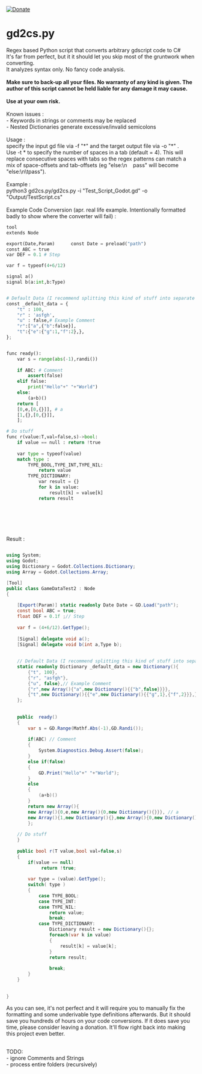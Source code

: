 [![Donate](https://img.shields.io/badge/Donate-PayPal-green.svg)](https://www.paypal.com/donate?hosted_button_id=SP5PDHLKEMYFW)

# gd2cs.py
Regex based Python script that converts arbitrary gdscript code to C#<br>
It's far from perfect, but it it should let you skip most of the gruntwork when converting. <br> 
It analyzes syntax only. No fancy code analysis.
<br /> 
<br /> 
<b>Make sure to back-up all your files. No warranty of any kind is given. The author of this script cannot be held liable for any damage it may cause. <br><br>Use at your own risk.</b> <br><br>
Known issues :<br>
\- Keywords in strings or comments may be replaced<br>
\- Nested Dictionaries generate excessive/invalid semicolons<br>
<br>
Usage : <br>specify the input gd file via -f "\*" and the target output file via -o "\*" . <br>
Use -t * to specify the number of spaces in a tab (default = 4). This will replace consecutive spaces with tabs so the regex patterns can match a mix of space-offsets and tab-offsets (eg "else:\n&nbsp;&nbsp;&nbsp;&nbsp;pass" will become "else:\n\tpass").<br>
<br>
Example :<br>
python3 gd2cs.py/gd2cs.py -i "Test_Script_Godot.gd" -o "Output/TestScript.cs"<br>
<br>
Example Code Conversion (apr. real life example. Intentionally formatted badly to show where the converter will fail) :<br>
```python
tool
extends Node

export(Date,Param)      const Date = preload("path")
const ABC = true
var DEF = 0.1 # Step

var f = typeof(4+6/12)

signal a()
signal b(a:int,b:Type)


# Default Data (I recommend splitting this kind of stuff into separate json files in c#)
const _default_data = {
	"t" : 100,
	"r" : 'asfgh',
	"u" : false,# Example Comment
	"r":["a",{"b":false}],
	"t":{"e":{"g":1,"f":2},},
};


func ready():
	var s = range(abs(-1),randi())
	
    if ABC: # Comment
        assert(false)
    elif false:
        print("Hello"+" "+"World")
    else:
        (a+b)()
    return [
    [0,e,[0,{}]], # a
    [1,{},[0,{}]],
    ];

# Do stuff
func r(value:T,val=false,s)->bool:
	if value == null : return !true
	
	var type = typeof(value)
	match type :
		TYPE_BOOL,TYPE_INT,TYPE_NIL:
			return value
		TYPE_DICTIONARY:
			var result = {}
			for k in value:
				result[k] = value[k]
			return result
			
			
```

<br>
<br>


Result :<br>

```cs

using System;
using Godot;
using Dictionary = Godot.Collections.Dictionary;
using Array = Godot.Collections.Array;

[Tool]
public class GameDataTest2 : Node
{
	 
	[Export(Param)] static readonly Date Date = GD.Load("path");
	const bool ABC = true;
	float DEF = 0.1f ;// Step
	
	var f = (4+6/12).GetType();
	
	[Signal] delegate void a();
	[Signal] delegate void b(int a,Type b);
	
	
	// Default Data (I recommend splitting this kind of stuff into separate json files in c//)
	static readonly Dictionary _default_data = new Dictionary(){
		{"t", 100},
		{"r", "asfgh"},
		{"u", false},// Example Comment
		{"r",new Array(){"a",new Dictionary(){{"b",false}}}},
		{"t",new Dictionary(){{"e",new Dictionary(){{"g",1},{"f",2}}},}},
	};
	
	
	public  ready()
	{  
		var s = GD.Range(Mathf.Abs(-1),GD.Randi());
		
	    if(ABC) // Comment
	    {
	        System.Diagnostics.Debug.Assert(false);
	    }
	    else if(false)
	    {
	        GD.Print("Hello"+" "+"World");
	    }
	    else
	    {
	        (a+b)()
	    }
	    return new Array(){
	    new Array(){0,e,new Array(){0,new Dictionary(){}}}, // a
	    new Array(){1,new Dictionary(){},new Array(){0,new Dictionary(){}}},
	    };
	
	// Do stuff
	}
	
	public bool r(T value,bool val=false,s)
	{  
		if(value == null)
			 return !true;
		
		var type = (value).GetType();
		switch( type )
		{
			case TYPE_BOOL:
			case TYPE_INT:
			case TYPE_NIL:
				return value;
				break;
			case TYPE_DICTIONARY:
				Dictionary result = new Dictionary(){};
				foreach(var k in value)
				{
					result[k] = value[k];
				}
				return result;
				
				break;
		}
	}
	
				
}
```

As you can see, it's not perfect and it will require you to manually fix the formatting and some underivable type definitions afterwards. But it should save you hundreds of hours on your code conversions. If it does save you time, please consider leaving a donation. It'll flow right back into making this project even better.

<br>
TODO:<br>
- ignore Comments and Strings<br>
- process entire folders (recursively)<br>
